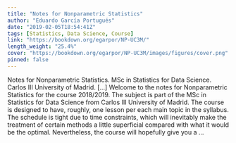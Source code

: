 ```yaml
---
title: "Notes for Nonparametric Statistics"
author: "Eduardo García Portugués"
date: "2019-02-05T18:54:41Z"
tags: [Statistics, Data Science, Course]
link: "https://bookdown.org/egarpor/NP-UC3M/"
length_weight: "25.4%"
cover: "https://bookdown.org/egarpor/NP-UC3M/images/figures/cover.png"
pinned: false
---
```


Notes for Nonparametric Statistics. MSc in Statistics for Data Science. Carlos III University of Madrid. [...] Welcome to the notes for Nonparametric Statistics for the course 2018/2019. The subject is part of the MSc in Statistics for Data Science from Carlos III University of Madrid. The course is designed to have, roughly, one lesson per each main topic in the syllabus. The schedule is tight due to time constraints, which will inevitably make the treatment of certain methods a little superficial compared with what it would be the optimal. Nevertheless, the course will hopefully give you a ...
